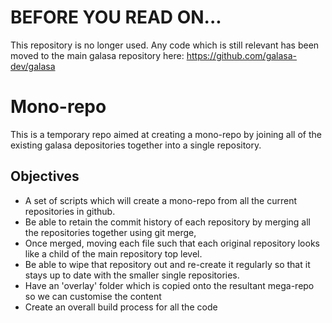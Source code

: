 # BEFORE YOU READ ON...

This repository is no longer used. Any code which is still relevant has been moved to the main galasa
repository here: https://github.com/galasa-dev/galasa


# Mono-repo

This is a temporary repo aimed at creating a mono-repo
by joining all of the existing galasa depositories together
into a single repository.

## Objectives
- A set of scripts which will create a mono-repo from all the
current repositories in github.
- Be able to retain the commit history of each repository by 
merging all the repositories together using git merge, 
- Once merged, moving each file such that each original repository looks like a child of the main repository top level.
- Be able to wipe that repository out and re-create it regularly
so that it stays up to date with the smaller single repositories.
- Have an 'overlay' folder which is copied onto the resultant mega-repo so we can customise the content
- Create an overall build process for all the code

